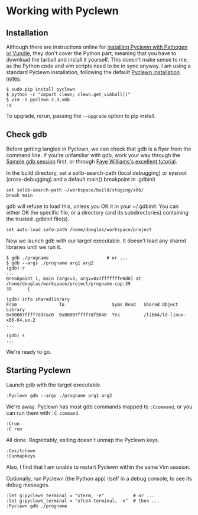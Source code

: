 Working with Pyclewn
====================

Installation
------------

Although there are instructions online for [installing Pyclewn with Pathogen or Vundle][1],
they don't cover the Python part, meaning that you have to download the tarball and install it yourself.
This doesn't make sense to me, as the Python code and vim scripts need to be in sync anyway.
I am using a standard Pyclewn installation, following the default [Pyclewn installation notes][2].

    $ sudo pip install pyclewn
    $ python -c "import clewn; clewn.get_vimball()"
    $ vim -S pyclewn-2.3.vmb
    :q

To upgrade, rerun, passing the `--upgrade` option to pip install.


Check gdb
---------

Before getting tangled in Pyclewn, we can check that gdb is a flyer from the command line.
If you're unfamiliar with gdb, work your way through the [Sample gdb session][3] first,
or through [Faye Williams's excellent tutorial][4].

In the build directory, set a solib-search-path (local debugging) or sysroot (cross-debugging)
and a default main() breakpoint in .gdbinit

    set solib-search-path ~/workspace/build/staging/x86/
    break main

gdb will refuse to load this, unless you OK it in your ~/.gdbinit.
You can either OK the specific file, or a directory (and its subdirectories) containing the trusted .gdbinit file(s).

    set auto-load safe-path /home/douglas/workspace/project

Now we launch gdb with our target executable. It doesn't load any shared libraries until we run it.

    $ gdb ./progname                      # or ...
    $ gdb --args ./progname arg1 arg2
    (gdb) r
    ...
    Breakpoint 1, main (argc=3, argv=0x7fffffffe0d8) at /home/douglas/workspace/project/progname.cpp:39
    39      {

    (gdb) info sharedlibrary
    From                To                  Syms Read   Shared Object Library
    0x00007ffff7dd7ac0  0x00007ffff7df5640  Yes         /lib64/ld-linux-x86-64.so.2
    ...

    (gdb) s
    ...

We're ready to go.


Starting Pyclewn
----------------

Launch gdb with the target executable.

    :Pyclewn gdb --args ./progname arg1 arg2

We're away. Pyclewn has most gdb commands mapped to `:Ccommand`, or you can run them with `:C command`.

    :Crun
    :C run

All done. Regrettably, exiting doesn't unmap the Pyclewn keys.

    :Cexitclewn
    :Cunmapkeys

Also, I find that I am unable to restart Pyclewn within the same Vim session.

Optionally, run Pyclewn (the Python app) itself in a debug console, to see its debug messages.

    :let g:pyclewn_terminal = "xterm, -e"           # or ...
    :let g:pyclewn_terminal = "xfce4-terminal, -x"  # then ...
    :Pyclewn gdb ./progname


[1]: http://stackoverflow.com/questions/6695410/gdb-front-end-to-use-with-vim/8324543#8324543
[2]: http://pyclewn.sourceforge.net/install.html
[3]: https://sourceware.org/gdb/current/onlinedocs/gdb/Sample-Session.html
[4]: http://www.fayewilliams.com/2011/02/01/command-line-gdb-tutorial-and-walkthrough-part-1/

